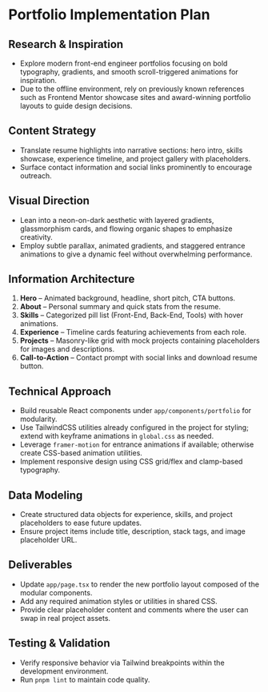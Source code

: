 # Portfolio Implementation Plan

## Research & Inspiration
- Explore modern front-end engineer portfolios focusing on bold typography, gradients, and smooth scroll-triggered animations for inspiration.
- Due to the offline environment, rely on previously known references such as Frontend Mentor showcase sites and award-winning portfolio layouts to guide design decisions.

## Content Strategy
- Translate resume highlights into narrative sections: hero intro, skills showcase, experience timeline, and project gallery with placeholders.
- Surface contact information and social links prominently to encourage outreach.

## Visual Direction
- Lean into a neon-on-dark aesthetic with layered gradients, glassmorphism cards, and flowing organic shapes to emphasize creativity.
- Employ subtle parallax, animated gradients, and staggered entrance animations to give a dynamic feel without overwhelming performance.

## Information Architecture
1. **Hero** – Animated background, headline, short pitch, CTA buttons.
2. **About** – Personal summary and quick stats from the resume.
3. **Skills** – Categorized pill list (Front-End, Back-End, Tools) with hover animations.
4. **Experience** – Timeline cards featuring achievements from each role.
5. **Projects** – Masonry-like grid with mock projects containing placeholders for images and descriptions.
6. **Call-to-Action** – Contact prompt with social links and download resume button.

## Technical Approach
- Build reusable React components under `app/components/portfolio` for modularity.
- Use TailwindCSS utilities already configured in the project for styling; extend with keyframe animations in `global.css` as needed.
- Leverage `framer-motion` for entrance animations if available; otherwise create CSS-based animation utilities.
- Implement responsive design using CSS grid/flex and clamp-based typography.

## Data Modeling
- Create structured data objects for experience, skills, and project placeholders to ease future updates.
- Ensure project items include title, description, stack tags, and image placeholder URL.

## Deliverables
- Update `app/page.tsx` to render the new portfolio layout composed of the modular components.
- Add any required animation styles or utilities in shared CSS.
- Provide clear placeholder content and comments where the user can swap in real project assets.

## Testing & Validation
- Verify responsive behavior via Tailwind breakpoints within the development environment.
- Run `pnpm lint` to maintain code quality.

